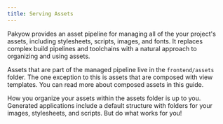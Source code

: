 ```yaml
---
title: Serving Assets
---
```


Pakyow provides an asset pipeline for managing all of the your project's assets, including stylesheets, scripts, images, and fonts. It replaces complex build pipelines and toolchains with a natural approach to organizing and using assets.

Assets that are part of the managed pipeline live in the `frontend/assets` folder. The one exception to this is assets that are composed with view templates. You can read more about composed assets in this guide.

How you organize your assets within the assets folder is up to you. Generated applications include a default structure with folders for your images, stylesheets, and scripts. But do what works for you!
